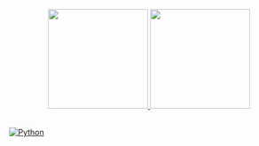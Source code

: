 <div align="center">
  <a href="https://github.com/feliperodighero">
  <img height="180em" src="https://github-readme-stats.vercel.app/api?username=feliperodighero&show_icons=true&theme=dark&include_all_commits=true&count_private=true"/>
  <img height="180em" src="https://github-readme-stats.vercel.app/api/top-langs/?username=feliperodighero&layout=compact&langs_count=7&theme=dark"/>
</div> <br> 

![Python](https://img.shields.io/badge/python-3670A0?style=for-the-badge&logo=python&logoColor=ffdd54)

<!-- Proudly created with GPRM ( https://gprm.itsvg.in ) -->
